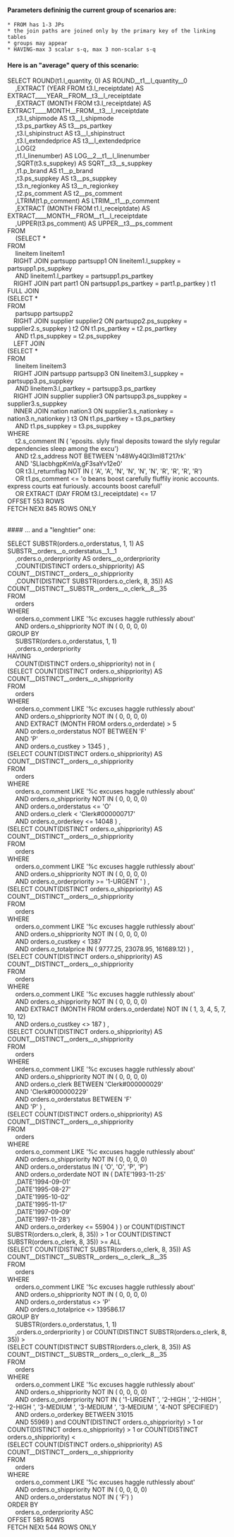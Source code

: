 
#### Parameters defininig the current group of scenarios are:
    * FROM has 1-3 JPs
    * the join paths are joined only by the primary key of the linking tables
    * groups may appear
    * HAVING-max 3 scalar s-q, max 3 non-scalar s-q

#### Here is an "average" query of this scenario:<br>



 SELECT ROUND(t1.l_quantity, 0) AS ROUND__t1__l_quantity__0<br>&emsp; ,EXTRACT (YEAR FROM t3.l_receiptdate) AS EXTRACT____YEAR__FROM__t3__l_receiptdate<br>&emsp; ,EXTRACT (MONTH FROM t3.l_receiptdate) AS EXTRACT____MONTH__FROM__t3__l_receiptdate<br>&emsp; ,t3.l_shipmode AS t3__l_shipmode<br>&emsp; ,t3.ps_partkey AS t3__ps_partkey<br>&emsp; ,t3.l_shipinstruct AS t3__l_shipinstruct<br>&emsp; ,t3.l_extendedprice AS t3__l_extendedprice<br>&emsp; ,LOG(2<br>&emsp; ,t1.l_linenumber) AS LOG__2__t1__l_linenumber<br>&emsp; ,SQRT(t3.s_suppkey) AS SQRT__t3__s_suppkey<br>&emsp; ,t1.p_brand AS t1__p_brand<br>&emsp; ,t3.ps_suppkey AS t3__ps_suppkey<br>&emsp; ,t3.n_regionkey AS t3__n_regionkey<br>&emsp; ,t2.ps_comment AS t2__ps_comment<br>&emsp; ,LTRIM(t1.p_comment) AS LTRIM__t1__p_comment<br>&emsp; ,EXTRACT (MONTH FROM t1.l_receiptdate) AS EXTRACT____MONTH__FROM__t1__l_receiptdate<br>&emsp; ,UPPER(t3.ps_comment) AS UPPER__t3__ps_comment<br>FROM<br>&emsp; (SELECT *<br>FROM<br>&emsp;  lineitem lineitem1<br>&emsp;RIGHT JOIN partsupp partsupp1 ON lineitem1.l_suppkey = partsupp1.ps_suppkey<br>&emsp; AND lineitem1.l_partkey = partsupp1.ps_partkey<br>&emsp;RIGHT JOIN part part1 ON partsupp1.ps_partkey = part1.p_partkey ) t1 FULL JOIN<br>(SELECT *<br>FROM<br>&emsp;  partsupp partsupp2<br>&emsp;RIGHT JOIN supplier supplier2 ON partsupp2.ps_suppkey = supplier2.s_suppkey ) t2 ON t1.ps_partkey = t2.ps_partkey<br>&emsp; AND t1.ps_suppkey = t2.ps_suppkey <br>&emsp;LEFT JOIN<br>(SELECT *<br>FROM<br>&emsp;  lineitem lineitem3<br>&emsp;RIGHT JOIN partsupp partsupp3 ON lineitem3.l_suppkey = partsupp3.ps_suppkey<br>&emsp; AND lineitem3.l_partkey = partsupp3.ps_partkey<br>&emsp;RIGHT JOIN supplier supplier3 ON partsupp3.ps_suppkey = supplier3.s_suppkey<br>&emsp;INNER JOIN nation nation3 ON supplier3.s_nationkey = nation3.n_nationkey ) t3 ON t1.ps_partkey = t3.ps_partkey<br>&emsp; AND t1.ps_suppkey = t3.ps_suppkey  <br>WHERE<br>&emsp; t2.s_comment IN  ( 'eposits. slyly final deposits toward the slyly regular dependencies sleep among the excu')  <br>&emsp; AND t2.s_address NOT BETWEEN  'n48Wy4QI3lml8T217rk'<br>&emsp; AND 'SLlacbhgpKmVa,gF3saYv12e0' <br>&emsp; OR t3.l_returnflag NOT IN  ( 'A', 'A', 'N', 'N', 'N', 'N', 'R', 'R', 'R', 'R')  <br>&emsp; OR t1.ps_comment <=  'o beans boost carefully fluffily ironic accounts. express courts eat furiously. accounts boost carefull' <br>&emsp; OR EXTRACT (DAY FROM t3.l_receiptdate)  <=  17 <br>OFFSET 553 ROWS <br>FETCH NEXt 845 ROWS ONLY


<br>#### ... and a "lenghtier" one:
<br>


 SELECT SUBSTR(orders.o_orderstatus, 1, 1) AS SUBSTR__orders__o_orderstatus__1__1<br>&emsp; ,orders.o_orderpriority AS orders__o_orderpriority<br>&emsp; ,COUNT(DISTINCT orders.o_shippriority) AS COUNT__DISTINCT__orders__o_shippriority<br>&emsp; ,COUNT(DISTINCT SUBSTR(orders.o_clerk, 8, 35)) AS COUNT__DISTINCT__SUBSTR__orders__o_clerk__8__35<br>FROM<br>&emsp; orders <br>WHERE<br>&emsp; orders.o_comment LIKE  '%c excuses haggle ruthlessly about' <br>&emsp; AND orders.o_shippriority NOT IN  ( 0, 0, 0, 0)  <br>GROUP BY<br>&emsp;  SUBSTR(orders.o_orderstatus, 1, 1) <br>&emsp; ,orders.o_orderpriority  <br>HAVING<br>&emsp;  COUNT(DISTINCT orders.o_shippriority) not in ( <br>(SELECT  COUNT(DISTINCT orders.o_shippriority) AS COUNT__DISTINCT__orders__o_shippriority <br>FROM<br>&emsp;  orders  <br>WHERE<br>&emsp; orders.o_comment LIKE  '%c excuses haggle ruthlessly about' <br>&emsp; AND orders.o_shippriority NOT IN  ( 0, 0, 0, 0)  <br>&emsp; AND EXTRACT (MONTH FROM orders.o_orderdate)  >  5 <br>&emsp; AND orders.o_orderstatus NOT BETWEEN  'F'<br>&emsp; AND 'P' <br>&emsp; AND orders.o_custkey >  1345  ) ,  <br>(SELECT  COUNT(DISTINCT orders.o_shippriority) AS COUNT__DISTINCT__orders__o_shippriority <br>FROM<br>&emsp;  orders  <br>WHERE<br>&emsp; orders.o_comment LIKE  '%c excuses haggle ruthlessly about' <br>&emsp; AND orders.o_shippriority NOT IN  ( 0, 0, 0, 0)  <br>&emsp; AND orders.o_orderstatus <=  'O' <br>&emsp; AND orders.o_clerk <  'Clerk#000000717' <br>&emsp; AND orders.o_orderkey <=  14048  ) ,  <br>(SELECT  COUNT(DISTINCT orders.o_shippriority) AS COUNT__DISTINCT__orders__o_shippriority <br>FROM<br>&emsp;  orders  <br>WHERE<br>&emsp; orders.o_comment LIKE  '%c excuses haggle ruthlessly about' <br>&emsp; AND orders.o_shippriority NOT IN  ( 0, 0, 0, 0)  <br>&emsp; AND orders.o_orderpriority >=  '1-URGENT       '  ) ,  <br>(SELECT  COUNT(DISTINCT orders.o_shippriority) AS COUNT__DISTINCT__orders__o_shippriority <br>FROM<br>&emsp;  orders  <br>WHERE<br>&emsp; orders.o_comment LIKE  '%c excuses haggle ruthlessly about' <br>&emsp; AND orders.o_shippriority NOT IN  ( 0, 0, 0, 0)  <br>&emsp; AND orders.o_custkey <  1387 <br>&emsp; AND orders.o_totalprice IN  ( 9777.25, 23078.95, 161689.12)   ) ,  <br>(SELECT  COUNT(DISTINCT orders.o_shippriority) AS COUNT__DISTINCT__orders__o_shippriority <br>FROM<br>&emsp;  orders  <br>WHERE<br>&emsp; orders.o_comment LIKE  '%c excuses haggle ruthlessly about' <br>&emsp; AND orders.o_shippriority NOT IN  ( 0, 0, 0, 0)  <br>&emsp; AND EXTRACT (MONTH FROM orders.o_orderdate)  NOT IN  ( 1, 3, 4, 5, 7, 10, 12)  <br>&emsp; AND orders.o_custkey <>  187  ) ,  <br>(SELECT  COUNT(DISTINCT orders.o_shippriority) AS COUNT__DISTINCT__orders__o_shippriority <br>FROM<br>&emsp;  orders  <br>WHERE<br>&emsp; orders.o_comment LIKE  '%c excuses haggle ruthlessly about' <br>&emsp; AND orders.o_shippriority NOT IN  ( 0, 0, 0, 0)  <br>&emsp; AND orders.o_clerk BETWEEN  'Clerk#000000029'<br>&emsp; AND 'Clerk#000000229' <br>&emsp; AND orders.o_orderstatus BETWEEN  'F'<br>&emsp; AND 'P'  ) ,  <br>(SELECT  COUNT(DISTINCT orders.o_shippriority) AS COUNT__DISTINCT__orders__o_shippriority <br>FROM<br>&emsp;  orders  <br>WHERE<br>&emsp; orders.o_comment LIKE  '%c excuses haggle ruthlessly about' <br>&emsp; AND orders.o_shippriority NOT IN  ( 0, 0, 0, 0)  <br>&emsp; AND orders.o_orderstatus IN  ( 'O', 'O', 'P', 'P')  <br>&emsp; AND orders.o_orderdate NOT IN  ( DATE'1993-11-25'<br>&emsp; ,DATE'1994-09-01'<br>&emsp; ,DATE'1995-08-27'<br>&emsp; ,DATE'1995-10-02'<br>&emsp; ,DATE'1995-11-17'<br>&emsp; ,DATE'1997-09-09'<br>&emsp; ,DATE'1997-11-28')  <br>&emsp; AND orders.o_orderkey <=  55904  )  )  or COUNT(DISTINCT SUBSTR(orders.o_clerk, 8, 35)) >  1   or COUNT(DISTINCT SUBSTR(orders.o_clerk, 8, 35)) >= ALL  <br>(SELECT  COUNT(DISTINCT SUBSTR(orders.o_clerk, 8, 35)) AS COUNT__DISTINCT__SUBSTR__orders__o_clerk__8__35 <br>FROM<br>&emsp;  orders  <br>WHERE<br>&emsp; orders.o_comment LIKE  '%c excuses haggle ruthlessly about' <br>&emsp; AND orders.o_shippriority NOT IN  ( 0, 0, 0, 0)  <br>&emsp; AND orders.o_orderstatus <>  'P' <br>&emsp; AND orders.o_totalprice <>  139586.17  <br>GROUP BY<br>&emsp;  SUBSTR(orders.o_orderstatus, 1, 1) <br>&emsp; ,orders.o_orderpriority  )    or COUNT(DISTINCT SUBSTR(orders.o_clerk, 8, 35)) >  <br>(SELECT  COUNT(DISTINCT SUBSTR(orders.o_clerk, 8, 35)) AS COUNT__DISTINCT__SUBSTR__orders__o_clerk__8__35 <br>FROM<br>&emsp;  orders  <br>WHERE<br>&emsp; orders.o_comment LIKE  '%c excuses haggle ruthlessly about' <br>&emsp; AND orders.o_shippriority NOT IN  ( 0, 0, 0, 0)  <br>&emsp; AND orders.o_orderpriority NOT IN  ( '1-URGENT       ', '2-HIGH         ', '2-HIGH         ', '2-HIGH         ', '3-MEDIUM       ', '3-MEDIUM       ', '3-MEDIUM       ', '4-NOT SPECIFIED')  <br>&emsp; AND orders.o_orderkey BETWEEN  31015<br>&emsp; AND 55969  )    and COUNT(DISTINCT orders.o_shippriority) >  1   or COUNT(DISTINCT orders.o_shippriority) >  1   or COUNT(DISTINCT orders.o_shippriority) <  <br>(SELECT  COUNT(DISTINCT orders.o_shippriority) AS COUNT__DISTINCT__orders__o_shippriority <br>FROM<br>&emsp;  orders  <br>WHERE<br>&emsp; orders.o_comment LIKE  '%c excuses haggle ruthlessly about' <br>&emsp; AND orders.o_shippriority NOT IN  ( 0, 0, 0, 0)  <br>&emsp; AND orders.o_orderstatus NOT IN  ( 'F')   )   <br>ORDER BY<br>&emsp; orders.o_orderpriority ASC <br>OFFSET 585 ROWS <br>FETCH NEXt 544 ROWS ONLY


